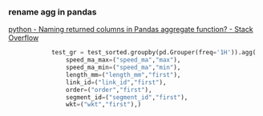 ### rename agg in pandas


[python - Naming returned columns in Pandas aggregate function? - Stack Overflow](https://stackoverflow.com/questions/19078325/naming-returned-columns-in-pandas-aggregate-function/43897124 "python - Naming returned columns in Pandas aggregate function? - Stack Overflow")


 

```python
            test_gr = test_sorted.groupby(pd.Grouper(freq='1H')).agg(
                speed_ma_max=("speed_ma","max"),
                speed_ma_min=("speed_ma","min"),
                length_mm=("length_mm","first"),
                link_id=("link_id","first"),
                order=("order","first"),
                segment_id=("segment_id","first"),
                wkt=("wkt","first"),)
```
